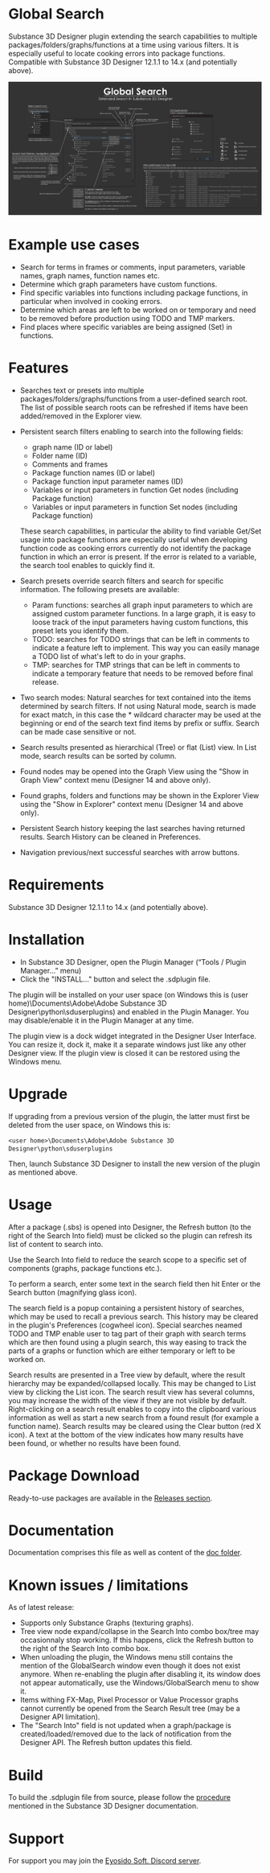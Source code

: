 # Global Search
Substance 3D Designer plugin extending the search capabilities to multiple packages/folders/graphs/functions at a time using various filters. It is especially useful to locate cooking errors into package functions. Compatible with Substance 3D Designer 12.1.1 to 14.x (and potentially above).

![GlobalSearch_MiniDoc.jpg](https://github.com/eyosido/GlobalSearch/blob/main/doc/GlobalSearch_MiniDoc.png)

# Example use cases
- Search for terms in frames or comments, input parameters, variable names, graph names, function names etc.
- Determine which graph parameters have custom functions.
- Find specific variables into functions including package functions, in particular when involved in cooking errors.
- Determine which areas are left to be worked on or temporary and need to be removed before production using TODO and TMP markers.
- Find places where specific variables are being assigned (Set) in functions.

# Features
- Searches text or presets into multiple packages/folders/graphs/functions from a user-defined search root. The list of possible search roots can be refreshed if items have been added/removed in the Explorer view.

- Persistent search filters enabling to search into the following fields:
  - graph name (ID or label)
  - Folder name (ID)
  - Comments and frames
  - Package function names (ID or label)
  - Package function input parameter names (ID)
  - Variables or input parameters in function Get nodes (including Package function)
  - Variables or input parameters in function Set nodes (including Package function)
	
  These search capabilities, in particular the ability to find variable Get/Set usage into package functions are especially useful when developing function code as cooking errors currently do not identify the package function in which an error is present. If the error is related to a variable, the search tool enables to quickly find it.

- Search presets override search filters and search for specific information. The following presets are available:
  - Param functions: searches all graph input parameters to which are assigned custom parameter functions. In a large graph, it is easy to loose track of the input parameters having custom functions, this preset lets you identify them.
  - TODO: searches for TODO strings that can be left in comments to indicate a feature left to implement. This way you can easily manage a TODO list of what's left to do in your graphs.
  - TMP: searches for TMP strings that can be left in comments to indicate a temporary feature that needs to be removed before final release.

- Two search modes: Natural searches for text contained into the items determined by search filters. If not using Natural mode, search is made for exact match, in this case the * wildcard character may be used at the beginning or end of the search text find items by prefix or suffix. Search can be made case sensitive or not.

- Search results presented as hierarchical (Tree) or flat (List) view. In List mode, search results can be sorted by column.

- Found nodes may be opened into the Graph View using the "Show in Graph View" context menu (Designer 14 and above only).

- Found graphs, folders and functions may be shown in the Explorer View using the "Show in Explorer" context menu (Designer 14 and above only).

- Persistent Search history keeping the last searches having returned results. Search History can be cleaned in Preferences.

- Navigation previous/next successful searches with arrow buttons.

# Requirements
Substance 3D Designer 12.1.1 to 14.x (and potentially above).

# Installation
- In Substance 3D Designer, open the Plugin Manager (“Tools / Plugin Manager...” menu)
- Click the "INSTALL..." button and select the .sdplugin file.

The plugin will be installed on your user space (on Windows this is (user home)\Documents\Adobe\Adobe Substance 3D Designer\python\sduserplugins) and enabled in the Plugin Manager. You may disable/enable it in the Plugin Manager at any time.

The plugin view is a dock widget integrated in the Designer User Interface. You can resize it, dock it, make it a separate windows just like any other Designer view. If the plugin view is closed it can be restored using the Windows menu.

# Upgrade
If upgrading from a previous version of the plugin, the latter must first be deleted from the user space, on Windows this is:

    <user home>\Documents\Adobe\Adobe Substance 3D Designer\python\sduserplugins
Then, launch Substance 3D Designer to install the new version of the plugin as mentioned above.

# Usage
After a package (.sbs) is opened into Designer, the Refresh button (to the right of the Search Into field) must be clicked so the plugin can refresh its list of content to search into.

Use the Search Into field to reduce the search scope to a specific set of components (graphs, package functions etc.).

To perform a search, enter some text in the search field then hit Enter or the Search button (magnifying glass icon). 

The search field is a popup containing a persistent history of searches, which may be used to recall a previous search. This history may be cleared in the plugin's Preferences (cogwheel icon). Special searches neamed TODO and TMP enable user to tag part of their graph with search terms which are then found using a plugin search, this way easing to track the parts of a graphs or function which are either temporary or left to be worked on.

Search results are presented in a Tree view by default, where the result hierarchy may be expanded/collapsed locally. This may be changed to List view by clicking the List icon. The search result view has several columns, you may increase the width of the view if they are not visible by default. Right-clicking on a search result enables to copy into the clipboard various information as well as start a new search from a found result (for example a function name). Search results may be cleared using the Clear button (red X icon). A text at the bottom of the view indicates how many results have been found, or whether no results have been found.

# Package Download
Ready-to-use packages are available in the [Releases section](https://github.com/eyosido/GlobalSearch/releases).

# Documentation
Documentation comprises this file as well as content of the [doc folder](https://github.com/eyosido/GlobalSearch/tree/main/doc).

# Known issues / limitations
As of latest release:
- Supports only Substance Graphs (texturing graphs).
- Tree view node expand/collapse in the Search Into combo box/tree may occasionnaly stop working. If this happens, click the Refresh button to the right of the Search Into combo box.
- When unloading the plugin, the Windows menu still contains the mention of the GlobalSearch window even though it does not exist anymore. When re-enabling the plugin after disabling it, its window does not appear automatically, use the Windows/GlobalSearch menu to show it.
- Items withing FX-Map, Pixel Processor or Value Processor graphs cannot currently be opened from the Search Result tree (may be a Designer API limitation).
- The "Search Into" field is not updated when a graph/package is created/loaded/removed due to the lack of notification from the Designer API. The Refresh button updates this field.

# Build
To build the .sdplugin file from source, please follow the [procedure](https://substance3d.adobe.com/documentation/sddoc/packaging-plugins-182257149.html) mentioned in the Substance 3D Designer documentation.

# Support
For support you may join the [Eyosido Soft. Discord server](https://discord.gg/BpUgtTRUdT).
